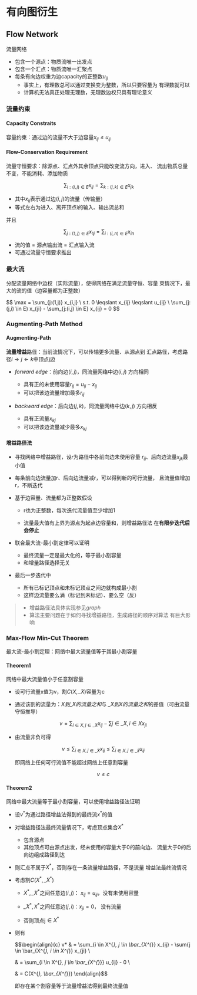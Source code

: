 #	有向图衍生

##	Flow Network

流量网络

-	包含一个源点：物质流唯一出发点
-	包含一个汇点：物质流唯一汇聚点
-	每条有向边权重为边capacity的正整数$u_{ij}$
	-	事实上，有理数总可以通过变换变为整数，所以只要容量为
		有理数就可以
	-	计算机无法真正处理无理数，无理数边权只具有理论意义

###	流量约束

####	Capacity Constraits

容量约束：通过边的流量不大于边容量$x_{ij} \leqslant u_{ij}$

####	Flow-Conservation Requirement

流量守恒要求：除源点、汇点外其余顶点只能改变流方向，进入、
流出物质总量不变，不能消耗、添加物质

$$
\sum_{i:(i,j) \in E} x_{ij} = \sum_{k:(j,k) \in E} x_{jk}
$$

-	其中$x_{ij}$表示通过边$(i,j)$的流量（传输量）
-	等式左右为进入、离开顶点i的输入、输出流总和

并且

$$
\sum_{j:(1,j) \in E} x_{1j} = \sum_{i:(i,n) \in E} x_{in}
$$

-	流的值 = 源点输出流 = 汇点输入流
-	可通过流量守恒要求推出

###	最大流

分配流量网络中边权（实际流量），使得网络在满足流量守恒、容量
束情况下，最大的流的值（边容量都为正整数）

$$
\max = \sum_{j:(1,j)} x_{i,j} \\
s.t. 0 \leqslant x_{ij} \leqslant u_{ij} \\
\sum_{j:(j,i) \in E) x_{ji} - \sum_{j:(i,j) \in E} x_{ij} = 0
$$

###	Augmenting-Path Method

####	Augmenting-Path

**流量增益**路径：当前流情况下，可以传输更多流量、从源点到
汇点路径，考虑路径$i \rightarrow j \leftarrow k$中顶点j边

-	*forward edge*：前向边$(i, j)$，同流量网络中边$(i, j)$
	方向相同

	-	具有正的未使用容量$r_{ij} = u_{ij} - x_{ij}$
	-	可以把该边流量增加最多$r_{ij}$

-	*backward edge*：后向边$(j, k)$，同流量网络中边$(k, j)$
	方向相反

	-	具有正流量$x_{kj}$
	-	可以把该边流量减少最多$x_{kj}$

####	增益路径法

-	寻找网络中增益路径，设$r$为路径中各前向边未使用容量
	$r_{ij}$、后向边流量$x_{jk}$最小值

-	每条前向边流量加r、后向边流量减r，可以得到新的可行流量，
	且流量值增加r，不断迭代

-	基于边容量、流量都为正整数假设

	-	r也为正整数，每次迭代流量值至少增加1

	-	流量最大值有上界为源点为起点边容量和，则增益路径法
		在**有限步迭代后会停止**
	
-	联合最大流-最小割定律可以证明

	-	最终流量一定是最大化的，等于最小割容量
	-	和增量路径选择无关

-	最后一步迭代中

	-	所有已标记顶点和未标记顶点之间边就构成最小割
	-	这样边流量要么满（标记到未标记）、要么空（反）

> - 增益路径法具体实现参见*graph*
> - 算法主要问题在于如何寻找增益路径，生成路径的顺序对算法
	有巨大影响

###	Max-Flow Min-Cut Theorem

最大流-最小割定理：网络中最大流量值等于其最小割容量

####	Theorem1

网络中最大流量值小于任意割容量

-	设可行流量x值为v，割$C(X, \bar_X)$容量为c

-	通过该割的流量为：*$X$到$\bar_X$的流量之和*与
	*$\bar_X$到$X$的流量之和*的差值（可由流量守恒推导）

	$$
	v = \sum_{i \in X, j \in \bar_X} x_{ij} -
		\sum{j \in \bar_X, i \in X} x_{ji}
	$$

-	由流量非负可得

	$$
	v \leqslant \sum_{i \in X, j \in \bar_X} x_{ij}
		\leqslant \sum_{i \in X, j \in \bar_x} u_{ij}
	$$

	即网络上任何可行流值不能超过网络上任意割容量

	$$v \leqslant c$$

####	Theorem2

网络中最大流量等于最小割容量，可以使用增益路径法证明

-	设$v^{*}$为通过路径增益法得到的最终流$x^{*}$的值

-	对增益路径法最终流量情况下，考虑顶点集合$X^{*}$
	-	包含源点
	-	其他顶点可由源点出发，经未使用的容量大于0的前向边、
		流量大于0的后向边组成路径到达

-	则汇点不属于$X^{*}$，否则存在一条流量增益路径，不是流量
	增益法最终流情况

-	考虑割$C(X^{*}, \bar_{X^{*}})$

	-	$X^{*}, \bar_{X^{*}}$之间任意边$(i,j)$：
		$x_{ij} = u_{ij}$，没有未使用容量

	-	$\bar_{X^{*}}, X^{*}$之间任意边$(j,i)$：$x_{ji}=0$，
		没有流量

	-	否则顶点j$\in X^{*}$
	
-	则有

	$$\begin{align}{c}
	v* & = \sum_{i \in X^{*}, j \in \bar_{X^{*}} x_{ij} -
		\sum{j \in \bar_{X^{*}, i \in X^{*}} x_{ji} \\

	& = \sum_{i \in X^{*}, j \in \bar_{X^{*}}} u_{ij} - 0 \\

	& = C(X^{*}, \bar_{X^{*}})
	\end{align}$$

	即存在某个割容量等于流量增益法得到最终流量值

